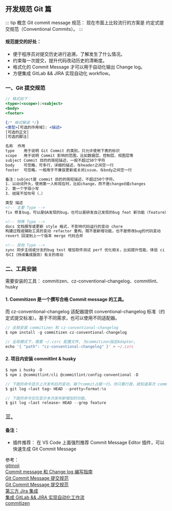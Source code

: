 ## 开发规范 Git 篇

::: tip 概念
Git commit message 规范： 现在市面上比较流行的方案是 约定式提交规范（Conventional Commits）。
:::

#### 规范提交的好处：

- 便于程序员对提交历史进行追溯，了解发生了什么情况。
- 约束每一次提交，提升代码改动历史的清晰度。
- 格式化的 Commit Message 才可以用于自动化输出 Change log。
- 方便集成 GitLab && JIRA 实现自动化 workflow。

### 一、Git 提交规范

```jsx
// 格式如下：
<type>(<scope>):<subject>
<body>
<footer>

{/* 格式解读 */}
<类型>[可选的作用域]: <描述>
[可选的正文]
[可选的脚注]

名称	作用
type	用于说明 Git Commit 的类别，只允许使用下表的标识
scope	用于说明 Commit 影响的范围，比如数据层、控制层、视图层等
subject	Commit 目的的简短描述，一般不超过50个字符
body	可忽略，可多行，详细的描述，与header之间空一行
footer	可忽略，一般用于不兼容更新或关闭issue，与body之间空一行

备注：subject是 commit 目的的简短描述，不超过50个字符。
1. 以动词开头，使用第一人称现在时，比如change，而不是changed或changes
2. 第一个字母小写
3. 结尾不加句号（.）
```

```html
类型 描述
<!-- 主要 Type -->
fix 修复bug，可以是QA发现的bug，也可以是研发自己发现的bug feat 新功能（feature）

<!-- 特殊 Type -->
docs 文档撰写或更新 style 格式，不影响代码运行的变动 chore
构建过程或辅助工具的变动 refactor 重构，既不是新增功能，也不是修改bug的代码变动
revert 回滚到上一个版本 merge 代码合并

<!-- 其他 Type -->
sync 同步主线或分支的bug test 增加软件测试 perf 优化相关，比如提升性能、体验 ci
与CI（持续集成服务）有关的改动
```

### 二、工具安装

需要安装的工具： commitizen、cz-conventional-changelog、commitlint、husky

#### 1. Commitizen 是一个撰写合格 Commit message 的工具。

而 cz-conventional-changelog 适配器提供 conventional-changelog 标准（约定式提交标准）。基于不同需求，也可以使用不同适配器。

```js
// 全局安装 commitizen 和 cz-conventional-changelog
$ npm install -g commitizen cz-conventional-changelog

// 全局模式下，需要 ~/.czrc 配置文件, 为commitizen指定Adapter。
echo '{ "path": "cz-conventional-changelog" }' > ~/.czrc
```

#### 2. 项目内安装 commitlint & husky

```js
$ npm i husky -D
$ npm i @commitlint/cli @commitlint/config-conventional -D
```

```js
// 下面的命令显示上次发布后的变动，每个commit占据一行。你只看行首，就知道某次 commit 的目的。
$ git log <last tag> HEAD --pretty=format:%s

// 下面的命令仅仅显示本次发布新增加的功能。
$ git log <last release> HEAD --grep feature
```

### 三、

#### 备注：

- 插件推荐：
  在 VS Code 上面强烈推荐 Commit Message Editor 插件，可以快速生成 Git Commit Message

参考：<br />
<a href="https://gitmoji.dev/" target="_blank">gitmoji</a><br />
<a href="http://www.ruanyifeng.com/blog/2016/01/commit_message_change_log.html" target="_blank">Commit message 和 Change log 编写指南</a><br />
<a href="https://www.ikxin.com/715.html" target="_blank">Git Commit Message 提交规范</a><br />
<a href="https://zhuanlan.zhihu.com/p/105537435" target="_blank">Git Commit Message 提交规范</a><br />
<a href="https://docs.gitlab.com/ee/integration/jira/index.html" target="_blank">第三方 Jira 集成</a><br />
<a href="https://www.cnblogs.com/xiao2shiqi/p/13514548.html" target="_blank">集成 GitLab && JIRA 实现自动化工作流 </a><br />
<a href="https://github.com/commitizen/cz-cli" target="_blank">commitizen</a><br />
